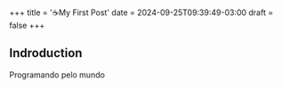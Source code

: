 +++
title = '☕My First Post'
date = 2024-09-25T09:39:49-03:00
draft = false
+++

## Indroduction

Programando pelo mundo